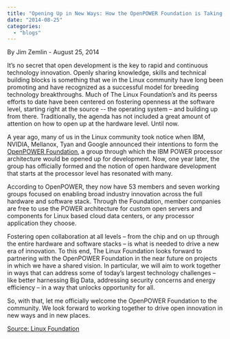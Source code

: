 ```yaml
---
title: "Opening Up in New Ways: How the OpenPOWER Foundation is Taking Open to New Places"
date: "2014-08-25"
categories: 
  - "blogs"
---
```


By Jim Zemlin - August 25, 2014

It’s no secret that open development is the key to rapid and continuous technology innovation. Openly sharing knowledge, skills and technical building blocks is something that we in the Linux community have long been promoting and have recognized as a successful model for breeding technology breakthroughs. Much of The Linux Foundation’s and its peerss efforts to date have been centered on fostering openness at the software level, starting right at the source -- the operating system – and building up from there. Traditionally, the agenda has not included a great amount of attention on how to open up at the hardware level. Until now.

A year ago, many of us in the Linux community took notice when IBM, NVIDIA, Mellanox, Tyan and Google announced their intentions to form the [OpenPOWER Foundation](https://openpowerfoundation.org/), a group through which the IBM POWER processor architecture would be opened up for development. Now, one year later, the group has officially formed and the notion of open hardware development that starts at the processor level has resonated with many.

According to OpenPOWER, they now have 53 members and seven working groups focused on enabling broad industry innovation across the full hardware and software stack. Through the Foundation, member companies are free to use the POWER architecture for custom open servers and components for Linux based cloud data centers, or any processor application they choose.

Fostering open collaboration at all levels – from the chip and on up through the entire hardware and software stacks – is what is needed to drive a new era of innovation. To this end, The Linux Foundation looks forward to partnering with the OpenPOWER Foundation in the near future on projects in which we have a shared vision. In particular, we will aim to work together in ways that can address some of today’s largest technology challenges – like better harnessing Big Data, addressing security concerns and energy efficiency – in a way that unlocks opportunity for all.

So, with that, let me officially welcome the OpenPOWER Foundation to the community. We look forward to working together to drive open innovation in new ways and in new places.

[Source: Linux Foundation](http://www.linuxfoundation.org/news-media/blogs/browse/2014/08/opening-new-ways-how-openpower-foundation-taking-open-new-places)
